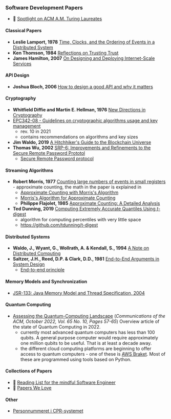 ### Software Development Papers

* 🔗 [Spotlight on ACM A.M. Turing Laureates](https://www.acm.org/turing-award-50/spotlight-on-turing-laureates)

#### Classical Papers

* **Leslie Lamport, 1978** [Time, Clocks, and the Ordering of Events in a Distributed System](https://lamport.azurewebsites.net/pubs/time-clocks.pdf)
* **Ken Thomson, 1984** [Reflections on Trusting Trust](https://www.cs.cmu.edu/~rdriley/487/papers/Thompson_1984_ReflectionsonTrustingTrust.pdf)
* **James Hamilton, 2007** [On Designing and Deploying Internet-Scale Services](https://www.usenix.org/legacy/event/lisa07/tech/full_papers/hamilton/hamilton.pdf)

#### API Design

* **Joshua Bloch, 2006** [How to design a good API and why it matters](./how-to-design-a-good-api.pdf)

#### Cryptography

* **Whitfield Diffie and Martin E. Hellman, 1976** [New Directions in Cryptography](https://www.cs.jhu.edu/~rubin/courses/sp03/papers/diffie.hellman.pdf)
* [EPC342-08 - Guidelines on cryptographic algorithms usage and key management](https://www.europeanpaymentscouncil.eu/document-library/guidance-documents/guidelines-cryptographic-algorithms-usage-and-key-management)
  * rev. 10 in 2021
  * contains recommendations on algorithms and key sizes
* **Jim Waldo, 2019** [A Hitchhiker's Guide to the Blockchain Universe](https://queue.acm.org/detail.cfm?id=3305265)
* **Thomas Wu, 2002** [SRP-6: Improvements and Refinements to the Secure Remote Password Prototol](http://srp.stanford.edu/doc.html)
  * [Secure Remote Password protocol](https://en.wikipedia.org/wiki/Secure_Remote_Password_protocol)

#### Streaming Algorithms

* **Robert Morris, 1977** [Counting large numbers of events in small registers](https://www.inf.ed.ac.uk/teaching/courses/exc/reading/morris.pdf) - approximate counting, the math in the paper is explained in
  * [Approximate Counting with Morris's Algorithm](https://gregorygundersen.com/blog/2019/11/11/morris-algorithm/)
  * [Morris's Algorithm for Approximate Counting](https://arpitbhayani.me/blogs/morris-counter)
  * **Philippe Flajolet, 1985** [Approximate Counting: A Detailed Analysis](http://algo.inria.fr/flajolet/Publications/Flajolet85c.pdf)
* **Ted Dunning, 2019** [Computing Extremely Accurate Quantiles Using *t*-digest](https://arxiv.org/pdf/1902.04023.pdf)
  * algorithm for computing percentiles with very little space
  * https://github.com/tdunning/t-digest

#### Distributed Systems

* **Waldo, J., Wyant, G., Wollrath, A. & Kendall, S., 1994** [A Note on Distributed Computing](https://scholar.harvard.edu/files/waldo/files/waldo-94.pdf)
* **Saltzer, J.H., Reed, D.P. & Clark, D.D., 1981** [End-to-End Arguments in System Design](https://web.mit.edu/Saltzer/www/publications/endtoend/endtoend.pdf)
  * [End-to-end principle](https://en.wikipedia.org/wiki/End-to-end_principle)

#### Memory Models and Synchronization

* [JSR-133: Java Memory Model and Thread Specification, 2004](https://www.cs.umd.edu/~pugh/java/memoryModel/jsr133.pdf)

#### Quantum Computing

* [Assessing the Quantum-Computing Landscape](https://cacm.acm.org/magazines/2022/10/264854-assessing-the-quantum-computing-landscape/fulltext) (*Communications of the ACM, October 2022, Vol. 65 No. 10, Pages 57-65*) Overview article of the state of Quantum Computing in 2022.
  * currently most advanced quantum computers has less than 100 qubits. A general purpose computer would require approximately one million qubits to be useful. That is at least a decade away.
  * the different cloud computing platforms are beginning to offer access to quantum computers - one of these is [AWS Braket](https://aws.amazon.com/braket/). Most of these are programmed using tools based on Python.

#### Collections of Papers

* 🔗 [Reading List for the mindful Software Engineer](https://gerlacdt.github.io/posts/classic-papers/)
* 🔗 [Papers We Love](https://github.com/papers-we-love/papers-we-love)

#### Other

* [Personnummeret i CPR-systemet](https://www.cpr.dk/media/17534/personnummeret-i-cpr.pdf)
